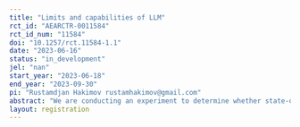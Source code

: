 ```yaml
---
title: "Limits and capabilities of LLM"
rct_id: "AEARCTR-0011584"
rct_id_num: "11584"
doi: "10.1257/rct.11584-1.1"
date: "2023-06-16"
status: "in_development"
jel: "nan"
start_year: "2023-06-18"
end_year: "2023-09-30"
pi: "Rustamdjan Hakimov rustamhakimov@gmail.com"
abstract: "We are conducting an experiment to determine whether state-of-the-art language prediction models can outperform humans in areas of creativity and strategic intelligence. Comparing human performance to these advanced models is of paramount importance. This comparison sheds light on the level of competition that language models can present and the range of their potential applications, especially in areas traditionally seen as beyond their capabilities. Additionally, we also study effect of competition with artificial intelligence on creativity of human subjects, both for those who perform the tasks and for the evaluators, who might alter their perceptions of creativity when informed that some of the responses were generated by AI. "
layout: registration
---
```


